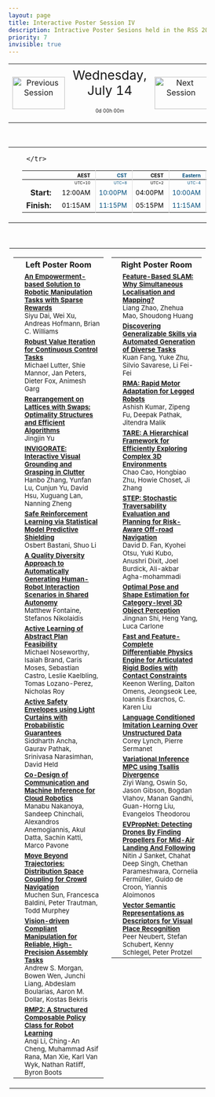```yaml
---
layout: page
title: Interactive Poster Session IV
description: Intractive Poster Sesions held in the RSS 2021 gather.town space
priority: 7
invisible: true
---
```

<head>
<style>
* {
  box-sizing: border-box;
}

#myInput {
  background-position: 10px 10px;
  background-repeat: no-repeat;
  width: 100%;
  font-size: 100%;
  padding: 12px 20px 12px 40px;
  border: 1px solid #ddd;
  margin-bottom: 12px;
}

#myTable {
  border-collapse: collapse;
  width: 100%;
  border: 1px solid #ddd;
  font-size: 100%;
}

#myTable th, #myTable td {
  text-align: left;
  padding: 12px;
}

#myTable tr {
  border-bottom: 1px solid #ddd;
}

#myTable tr.header, #myTable tr:hover {
  background-color: #f1f1f1;
}

#eventcounter1 a {
    font-size: 12px;
    color: #ffffff;
    display: block;
}

#eventcounter1 a:hover {
    text-decoration: none;
}

#eventcounter2 a {
    font-size: 12px;
    color: #ffffff;
    display: block;
}

#eventcounter2 a:hover {
    text-decoration: none;
}

</style>
</head>

<table width="100%"><tr>
<td style="width: 15%; text-align: center;"><a href="{{ site.baseurl }}/program/posters3/">
<img src="{{ site.baseurl }}/images/previous_icon.png"
       alt="Previous Session" width = "107"  height = "66"/> 
</a> </td>
<td width="60%" height="120px;">
<center><span  style="font-size:26px; vertical-align: top; ">Wednesday, July 14</span></center><br><p style="text-align: center; font-size: 10px; margin-top: 0px;" id="eventcounter1"><a>0d 00h 00m</a></p>
</td>
<td style="width: 15%; text-align: center;"><a href="{{ site.baseurl }}/program/posters5/">
<img src="{{ site.baseurl }}/images/next_icon.png"
       alt="Next Session" width = "107"  height = "66"/> 
</a> </td>
</tr>
</table>


<br>


<table width="100%"><tr><td width="15%">&nbsp;</td><td>
 <table width="100%">
  <thead>
  <tr><th></th> 
   <th style="font-size: 10px; color:#000000; text-align:right; border-right: solid #dddddd 1px; padding-right: 10px;">AEST</th>
 <th style="font-size: 10px; color:#004e7d; text-align:right; border-right: solid #dddddd 1px; padding-right: 10px;">CST</th>
 <th style="font-size: 10px; color:#000000; text-align:right; border-right: solid #dddddd 1px; padding-right: 10px;">CEST</th>
 <th style="font-size: 10px; color:#004e7d; text-align:right; border-right: solid #dddddd 1px; padding-right: 10px;">Eastern</th>
 <th style="font-size: 10px; color:#000000; text-align:right; border-right: solid #dddddd 1px; padding-right: 10px;">Pacific</th>
 
     </tr>
</thead>

<tr><td></td>
    <td style="font-size: 8px; color:#000000; text-align:right; border-right: solid #dddddd 1px; padding-right: 10px; padding-bottom: 3px;"> UTC+10</td>
  <td style="font-size: 8px; color:#004e7d; text-align:right; border-right: solid #dddddd 1px; padding-right: 10px; padding-bottom: 3px;"> UTC+8</td>
  <td style="font-size: 8px; color:#000000; text-align:right; border-right: solid #dddddd 1px; padding-right: 10px; padding-bottom: 3px;"> UTC+2</td>
  <td style="font-size: 8px; color:#004e7d; text-align:right; border-right: solid #dddddd 1px; padding-right: 10px; padding-bottom: 3px;"> UTC-4</td>
  <td style="font-size: 8px; color:#000000; text-align:right; border-right: solid #dddddd 1px; padding-right: 10px; padding-bottom: 3px;"> UTC-7</td>

</tr>
  <tr><td style="text-align:right; font-weight:bold; padding-right:15px;">Start: </td>
 <td style="font-size: 13px; color:#000000; text-align:right; border-right: solid #dddddd 1px; padding-right: 10px;">12:00AM</td>
 <td style="font-size: 13px; color:#004e7d; text-align:right; border-right: solid #dddddd 1px; padding-right: 10px;">10:00PM</td>
 <td style="font-size: 13px; color:#000000; text-align:right; border-right: solid #dddddd 1px; padding-right: 10px;">04:00PM</td>
 <td style="font-size: 13px; color:#004e7d; text-align:right; border-right: solid #dddddd 1px; padding-right: 10px;">10:00AM</td>
 <td style="font-size: 13px; color:#000000; text-align:right; border-right: solid #dddddd 1px; padding-right: 10px;">07:00AM</td>
</tr>
<tr><td style="text-align:right; font-weight:bold; padding-right:15px;">Finish: </td>
 <td style="font-size: 13px; color:#000000; text-align:right; border-right: solid #dddddd 1px; padding-right: 10px;">01:15AM</td>
 <td style="font-size: 13px; color:#004e7d; text-align:right; border-right: solid #dddddd 1px; padding-right: 10px;">11:15PM</td>
 <td style="font-size: 13px; color:#000000; text-align:right; border-right: solid #dddddd 1px; padding-right: 10px;">05:15PM</td>
 <td style="font-size: 13px; color:#004e7d; text-align:right; border-right: solid #dddddd 1px; padding-right: 10px;">11:15AM</td>
 <td style="font-size: 13px; color:#000000; text-align:right; border-right: solid #dddddd 1px; padding-right: 10px;">08:15AM</td>
</tr>
</table> 
</td><td width="15%">&nbsp;</td> </tr></table> 
 <br> 
 <table style="padding:2px;" id="side-by-side">
<tr>
<td style="vertical-align: top;" width="50%">
<table id="myTable">
<tr class="toprowHeader"><th colspan="2"><center>Left Poster Room</center></th></tr><tr> <td  style="font-size:80%%; text-align:center;"><br></td>
 <td style="font-size: smaller;"> <a href="{{ site.baseurl }}/program/papers/001/"><b>An Empowerment-based Solution to Robotic Manipulation Tasks with Sparse Rewards</b></a><br>Siyu Dai, Wei Xu, Andreas Hofmann, Brian C. Williams</td>
 </tr><tr> <td  style="font-size:80%%; text-align:center;"><br></td>
 <td style="font-size: smaller;"> <a href="{{ site.baseurl }}/program/papers/007/"><b>Robust Value Iteration for Continuous Control Tasks</b></a><br>Michael Lutter, Shie Mannor, Jan Peters, Dieter Fox, Animesh Garg</td>
 </tr><tr> <td  style="font-size:80%%; text-align:center;"><br></td>
 <td style="font-size: smaller;"> <a href="{{ site.baseurl }}/program/papers/014/"><b>Rearrangement on Lattices with Swaps: Optimality Structures and Efficient Algorithms</b></a><br>Jingjin Yu</td>
 </tr><tr> <td  style="font-size:80%%; text-align:center;"><br></td>
 <td style="font-size: smaller;"> <a href="{{ site.baseurl }}/program/papers/020/"><b>INVIGORATE: Interactive Visual Grounding and Grasping in Clutter</b></a><br>Hanbo Zhang, Yunfan Lu, Cunjun Yu, David Hsu, Xuguang Lan, Nanning Zheng</td>
 </tr><tr> <td  style="font-size:80%%; text-align:center;"><br></td>
 <td style="font-size: smaller;"> <a href="{{ site.baseurl }}/program/papers/026/"><b>Safe Reinforcement Learning via Statistical Model Predictive Shielding</b></a><br>Osbert Bastani, Shuo Li</td>
 </tr><tr> <td  style="font-size:80%%; text-align:center;"><br></td>
 <td style="font-size: smaller;"> <a href="{{ site.baseurl }}/program/papers/036/"><b>A Quality Diversity Approach to Automatically Generating Human-Robot Interaction Scenarios in Shared Autonomy</b></a><br>Matthew Fontaine, Stefanos Nikolaidis</td>
 </tr><tr> <td  style="font-size:80%%; text-align:center;"><br></td>
 <td style="font-size: smaller;"> <a href="{{ site.baseurl }}/program/papers/043/"><b>Active Learning of Abstract Plan Feasibility</b></a><br>Michael Noseworthy, Isaiah Brand, Caris Moses, Sebastian Castro, Leslie Kaelbling, Tomas Lozano-Perez, Nicholas Roy</td>
 </tr><tr> <td  style="font-size:80%%; text-align:center;"><br></td>
 <td style="font-size: smaller;"> <a href="{{ site.baseurl }}/program/papers/045/"><b>Active Safety Envelopes using Light Curtains with Probabilistic Guarantees</b></a><br>Siddharth Ancha, Gaurav Pathak, Srinivasa Narasimhan, David Held</td>
 </tr><tr> <td  style="font-size:80%%; text-align:center;"><br></td>
 <td style="font-size: smaller;"> <a href="{{ site.baseurl }}/program/papers/046/"><b>Co-Design of Communication and Machine Inference for Cloud Robotics</b></a><br>Manabu Nakanoya, Sandeep Chinchali, Alexandros Anemogiannis, Akul Datta, Sachin Katti, Marco Pavone</td>
 </tr><tr> <td  style="font-size:80%%; text-align:center;"><br></td>
 <td style="font-size: smaller;"> <a href="{{ site.baseurl }}/program/papers/053/"><b>Move Beyond Trajectories: Distribution Space Coupling for Crowd Navigation</b></a><br>Muchen Sun, Francesca Baldini, Peter Trautman, Todd Murphey</td>
 </tr><tr> <td  style="font-size:80%%; text-align:center;"><br></td>
 <td style="font-size: smaller;"> <a href="{{ site.baseurl }}/program/papers/070/"><b>Vision-driven Compliant Manipulation for Reliable, High-Precision Assembly Tasks</b></a><br>Andrew S. Morgan, Bowen Wen, Junchi Liang, Abdeslam Boularias, Aaron M. Dollar, Kostas Bekris</td>
 </tr><tr> <td  style="font-size:80%%; text-align:center;"><br></td>
 <td style="font-size: smaller;"> <a href="{{ site.baseurl }}/program/papers/092/"><b>RMP2: A Structured Composable Policy Class for Robot Learning</b></a><br>Anqi Li, Ching-An Cheng, Muhammad Asif Rana, Man Xie, Karl Van Wyk, Nathan Ratliff, Byron Boots</td>
 </tr></table></td>

<td style="vertical-align: top;" width="50%">
<table id="myTable">
<tr class="toprowHeader"><th colspan="2"><center>Right Poster Room</center></th></tr><tr> <td  style="font-size:80%%; text-align:center;"><br></td>
 <td style="font-size: smaller;"> <a href="{{ site.baseurl }}/program/papers/009/"><b>Feature-Based SLAM: Why Simultaneous Localisation and Mapping?</b></a><br>Liang Zhao, Zhehua Mao, Shoudong Huang</td>
 </tr><tr> <td  style="font-size:80%%; text-align:center;"><br></td>
 <td style="font-size: smaller;"> <a href="{{ site.baseurl }}/program/papers/010/"><b>Discovering Generalizable Skills via Automated Generation of Diverse Tasks</b></a><br>Kuan Fang, Yuke Zhu, Silvio Savarese, Li Fei-Fei</td>
 </tr><tr> <td  style="font-size:80%%; text-align:center;"><br></td>
 <td style="font-size: smaller;"> <a href="{{ site.baseurl }}/program/papers/011/"><b>RMA: Rapid Motor Adaptation for Legged Robots</b></a><br>Ashish Kumar, Zipeng Fu, Deepak Pathak, Jitendra Malik</td>
 </tr><tr> <td  style="font-size:80%%; text-align:center;"><br></td>
 <td style="font-size: smaller;"> <a href="{{ site.baseurl }}/program/papers/018/"><b>TARE: A Hierarchical Framework for Efficiently Exploring Complex 3D Environments</b></a><br>Chao Cao, Hongbiao Zhu, Howie Choset, Ji Zhang</td>
 </tr><tr> <td  style="font-size:80%%; text-align:center;"><br></td>
 <td style="font-size: smaller;"> <a href="{{ site.baseurl }}/program/papers/021/"><b>STEP: Stochastic Traversability Evaluation and Planning for Risk-Aware Off-road Navigation</b></a><br>David D. Fan, Kyohei Otsu, Yuki Kubo, Anushri Dixit, Joel Burdick, Ali-akbar Agha-mohammadi</td>
 </tr><tr> <td  style="font-size:80%%; text-align:center;"><br></td>
 <td style="font-size: smaller;"> <a href="{{ site.baseurl }}/program/papers/025/"><b>Optimal Pose and Shape Estimation for Category-level 3D Object Perception</b></a><br>Jingnan Shi, Heng Yang, Luca Carlone</td>
 </tr><tr> <td  style="font-size:80%%; text-align:center;"><br></td>
 <td style="font-size: smaller;"> <a href="{{ site.baseurl }}/program/papers/034/"><b>Fast and Feature-Complete Differentiable Physics Engine for Articulated Rigid Bodies with Contact Constraints</b></a><br>Keenon Werling, Dalton Omens, Jeongseok Lee, Ioannis Exarchos, C. Karen Liu</td>
 </tr><tr> <td  style="font-size:80%%; text-align:center;"><br></td>
 <td style="font-size: smaller;"> <a href="{{ site.baseurl }}/program/papers/047/"><b>Language Conditioned Imitation Learning Over Unstructured Data</b></a><br>Corey Lynch, Pierre Sermanet</td>
 </tr><tr> <td  style="font-size:80%%; text-align:center;"><br></td>
 <td style="font-size: smaller;"> <a href="{{ site.baseurl }}/program/papers/073/"><b>Variational Inference MPC using Tsallis Divergence</b></a><br>Ziyi Wang, Oswin So, Jason Gibson, Bogdan Vlahov, Manan Gandhi, Guan-Horng Liu, Evangelos Theodorou</td>
 </tr><tr> <td  style="font-size:80%%; text-align:center;"><br></td>
 <td style="font-size: smaller;"> <a href="{{ site.baseurl }}/program/papers/074/"><b>EVPropNet: Detecting Drones By Finding Propellers For Mid-Air Landing And Following</b></a><br>Nitin J Sanket, Chahat Deep Singh, Chethan Parameshwara, Cornelia Fermüller, Guido de Croon, Yiannis Aloimonos</td>
 </tr><tr> <td  style="font-size:80%%; text-align:center;"><br></td>
 <td style="font-size: smaller;"> <a href="{{ site.baseurl }}/program/papers/083/"><b>Vector Semantic Representations as Descriptors for Visual Place Recognition</b></a><br>Peer Neubert, Stefan Schubert, Kenny Schlegel, Peter Protzel</td>
 </tr></table></td>

</tr>
</table>

<br>
&nbsp;<br>

<script>
var startDate1 = new Date("2021-07-14 07:00:00 UTC-0700").getTime();
var finDate1 = new Date("2021-07-14 08:15:00 UTC-0700").getTime();

// Update the count down every 1 second
var x1 = function() {

  // Get today's date and time
  var now1 = new Date().getTime();
    
  var distToStart1 = startDate1 - now1;
  if (distToStart1 > 0) {

      var days = Math.floor(distToStart1 / (1000 * 60 * 60 * 24));
      var hours = Math.floor((distToStart1 % (1000 * 60 * 60 * 24)) / (1000 * 60 * 60));
      var minutes = Math.floor((distToStart1 % (1000 * 60 * 60)) / (1000 * 60));
   
      document.getElementById("eventcounter1").innerHTML = "<a><span style='color: #aaaaaa;'>" + days + "d " + hours + "h " + minutes + "m</span></a>" ;
      setTimeout(x1, 5000); 
    
  } else {

        var distToEnd1 = finDate1 - now1;

        if (distToEnd1 > 0) {
            document.getElementById("eventcounter1").innerHTML = '<img src="{{ site.baseurl }}/images/live-icon-small.gif" alt="Event is Live" width="64" height=17"><a><span style="color: #ffaaaa;">'+ distToEnd1 +'</span></a> ';
            setTimeout(x1, 30000); 
        }
        else
        { 
            document.getElementById("eventcounter1").innerHTML = "<a><span style='color: #aaaaaa;'>Now concluded</span></a>";
        }
  }
};

setTimeout(x1,0);
</script>

    